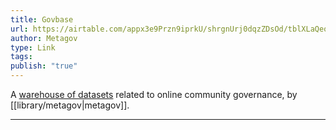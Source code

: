 ```yaml
---
title: Govbase
url: https://airtable.com/appx3e9Przn9iprkU/shrgnUrj0dqzZDsOd/tblXLaQeoKygb4ais/viw3rNQQfK1S6ipfe
author: Metagov
type: Link
tags: 
publish: "true"
---
```


A [warehouse of datasets](https://airtable.com/appx3e9Przn9iprkU/shrgnUrj0dqzZDsOd/tblXLaQeoKygb4ais/viw3rNQQfK1S6ipfe) related to online community governance, by [[library/metagov|metagov]].

---


